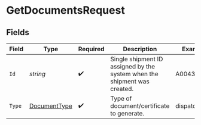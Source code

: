 # GetDocumentsRequest


## Fields

| Field                                                                    | Type                                                                     | Required                                                                 | Description                                                              | Example                                                                  |
| ------------------------------------------------------------------------ | ------------------------------------------------------------------------ | ------------------------------------------------------------------------ | ------------------------------------------------------------------------ | ------------------------------------------------------------------------ |
| `Id`                                                                     | *string*                                                                 | :heavy_check_mark:                                                       | Single shipment ID assigned by the system when the shipment was created. | A0043456                                                                 |
| `Type`                                                                   | [DocumentType](../../Models/Requests/DocumentType.md)                    | :heavy_check_mark:                                                       | Type of document/certificate to generate.                                | dispatch_cert                                                            |